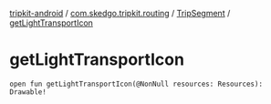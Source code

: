 [tripkit-android](../../index.md) / [com.skedgo.tripkit.routing](../index.md) / [TripSegment](index.md) / [getLightTransportIcon](./get-light-transport-icon.md)

# getLightTransportIcon

`open fun getLightTransportIcon(@NonNull resources: Resources): Drawable!`